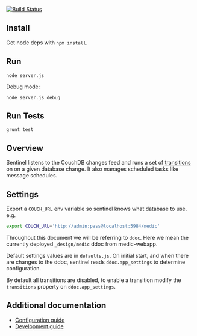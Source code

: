 [![Build Status](https://travis-ci.org/medic/medic-sentinel.png?branch=master)](https://travis-ci.org/medic/medic-sentinel)

## Install

Get node deps with  `npm install`.

## Run

`node server.js`

Debug mode:

`node server.js debug`

## Run Tests

`grunt test`


## Overview

Sentinel listens to the CouchDB changes feed and runs a set of
[transitions](#transitions-api)  on on a given database change.  It also
manages scheduled tasks like message schedules.


## Settings

Export a `COUCH_URL` env variable so sentinel knows what database to use. e.g.

```bash
export COUCH_URL='http://admin:pass@localhost:5984/medic'
```

Throughout this document we will be referring to `ddoc`. Here we mean the
currently deployed `_design/medic` ddoc from medic-webapp.

Default settings values are in `defaults.js`.  On initial start, and when there
are changes to the ddoc, sentinel reads `ddoc.app_settings` to determine
configuration.

By default all transitions are disabled, to enable a transition modify the
`transitions` property on `ddoc.app_settings`.

## Additional documentation

 * [Configuration guide](https://github.com/medic/medic-docs/blob/master/configuration/transitions.md)
 * [Development guide](https://github.com/medic/medic-docs/blob/master/development/transitions.md)
